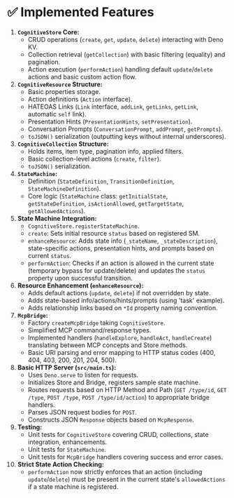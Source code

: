# ✅ Implemented Features

1.  **`CognitiveStore` Core:**
    *   CRUD operations (`create`, `get`, `update`, `delete`) interacting with Deno KV.
    *   Collection retrieval (`getCollection`) with basic filtering (equality) and pagination.
    *   Action execution (`performAction`) handling default `update`/`delete` actions and basic custom action flow.
2.  **`CognitiveResource` Structure:**
    *   Basic properties storage.
    *   Action definitions (`Action` interface).
    *   HATEOAS Links (`Link` interface, `addLink`, `getLinks`, `getLink`, automatic `self` link).
    *   Presentation Hints (`PresentationHints`, `setPresentation`).
    *   Conversation Prompts (`ConversationPrompt`, `addPrompt`, `getPrompts`).
    *   `toJSON()` serialization (outputting keys without internal underscores).
3.  **`CognitiveCollection` Structure:**
    *   Holds items, item type, pagination info, applied filters.
    *   Basic collection-level actions (`create`, `filter`).
    *   `toJSON()` serialization.
4.  **`StateMachine`:**
    *   Definition (`StateDefinition`, `TransitionDefinition`, `StateMachineDefinition`).
    *   Core logic (`StateMachine` class: `getInitialState`, `getStateDefinition`, `isActionAllowed`, `getTargetState`, `getAllowedActions`).
5.  **State Machine Integration:**
    *   `CognitiveStore.registerStateMachine`.
    *   `create`: Sets initial resource `status` based on registered SM.
    *   `enhanceResource`: Adds state info (`_stateName`, `_stateDescription`), state-specific actions, presentation hints, and prompts based on current `status`.
    *   `performAction`: Checks if an action is allowed in the current state (temporary bypass for update/delete) and updates the `status` property upon successful transition.
6.  **Resource Enhancement (`enhanceResource`):**
    *   Adds default actions (`update`, `delete`) if not overridden by state.
    *   Adds state-based info/actions/hints/prompts (using 'task' example).
    *   Adds relationship links based on `*Id` property naming convention.
7.  **`McpBridge`:**
    *   Factory `createMcpBridge` taking `CognitiveStore`.
    *   Simplified MCP command/response types.
    *   Implemented handlers (`handleExplore`, `handleAct`, `handleCreate`) translating between MCP concepts and Store methods.
    *   Basic URI parsing and error mapping to HTTP status codes (400, 404, 403, 200, 201, 204, 500).
8.  **Basic HTTP Server (`src/main.ts`):**
    *   Uses `Deno.serve` to listen for requests.
    *   Initializes Store and Bridge, registers sample state machine.
    *   Routes requests based on HTTP Method and Path (`GET /type/id`, `GET /type`, `POST /type`, `POST /type/id/action`) to appropriate bridge handlers.
    *   Parses JSON request bodies for `POST`.
    *   Constructs JSON `Response` objects based on `McpResponse`.
9.  **Testing:**
    *   Unit tests for `CognitiveStore` covering CRUD, collections, state integration, enhancements.
    *   Unit tests for `StateMachine`.
    *   Unit tests for `McpBridge` handlers covering success and error cases.
10. **Strict State Action Checking:**
    *   `performAction` now strictly enforces that an action (including `update`/`delete`) must be present in the current state's `allowedActions` if a state machine is registered. 